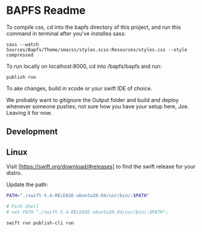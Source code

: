 # BAPFS Readme

To compile css, cd into the bapfs directory of this project, and run this command in terminal after you've installes sass:
```
sass --watch Sources/Bapfs/Theme/smacss/styles.scss:Resources/styles.css --style compressed
```

To run locally on localhost:8000, cd into /bapfs/bapfs and run:
```
publish run
```

To  ake changes, build in xcode or your swift IDE of choice.

We probably want to gitignore the Output folder and build and deploy whenever someone pushes; not sure how you have your setup here, Joe. Leaving it for now. 

## Development

## Linux

Visit [https://swift.org/download/#releases] to find the swift release for your distro.

Update the path:

```sh
PATH="./swift-5.4-RELEASE-ubuntu20.04/usr/bin/:$PATH"

# Fish Shell
# set PATH "./swift-5.4-RELEASE-ubuntu20.04/usr/bin/:$PATH";

swift run publish-cli run
```
